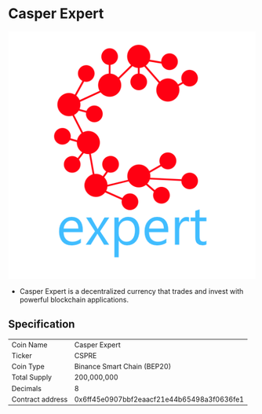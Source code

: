 # Casper Expert
![CasperExpert](Logo.png)

- Casper Expert is a decentralized currency that trades and invest with powerful blockchain applications.
## Specification
<table>
<tr><td>Coin Name</td><td>Casper Expert</td></tr>
<tr><td>Ticker</td><td>CSPRE</td></tr>
<tr><td>Coin Type</td><td>Binance Smart Chain (BEP20)</td></tr>
<tr><td>Total Supply</td><td>200,000,000</td></tr>
<tr><td>Decimals</td><td>8</td></tr>
<tr><td>Contract address</td><td>0x6ff45e0907bbf2eaacf21e44b65498a3f0636fe1</td></tr>
</table>